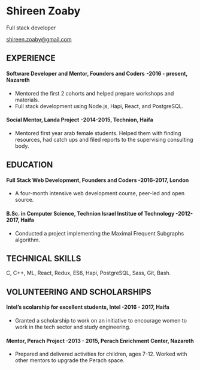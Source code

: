 # Shireen Zoaby

Full stack developer

shireen.zoaby@gmail.com

## EXPERIENCE

#### Software Developer and Mentor, Founders and Coders  -2016 - present, Nazareth
- Mentored the first 2 cohorts and helped prepare workshops and materials.
- Full stack development using Node.js, Hapi, React, and PostgreSQL.

#### Social Mentor, Landa Project  -2014-2015, Technion, Haifa
- Mentored first year arab female students. Helped them with finding resources, had catch ups and filed reports to the supervising consulting body.

## EDUCATION
#### Full Stack Web Development, Founders and Coders -2016-2017, London
- A four-month intensive web development course, peer-led and open source.

#### B.Sc. in Computer Science, Technion Israel Institue of Technology -2012-2017, Haifa
- Conducted a project implementing the Maximal Frequent Subgraphs algorithm.


## TECHNICAL SKILLS
C, C++, ML, React, Redux, ES6, Hapi, PostgreSQL, Sass, Git, Bash.

## VOLUNTEERING AND SCHOLARSHIPS

#### Intel’s scolarship for excellent students, Intel -2016 - 2017, Haifa
- Granted a scholarship to work on an initiative to encourage women to work in the tech sector and study engineering.

#### Mentor, Perach Project -2013 - 2015, Perach Enrichment Center, Nazareth
- Prepared and delivered activities for children, ages 7-12. Worked with other mentors to upgrade the Perach space.

